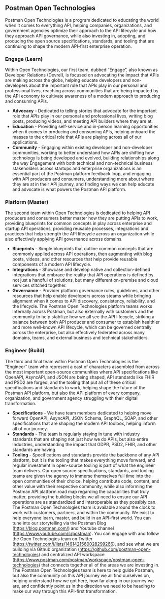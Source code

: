 ## Postman Open Technologies 
Postman Open Technologies is a program dedicated to educating the world when it comes to everything API, helping companies, organizations, and government agencies optimize their approach to the API lifecycle and how they approach API governance, while also investing in, adopting, and producing the open source specifications, standards, and tooling that are continuing to shape the modern API-first enterprise operation. 

### Engage (Learn) 
Within Open Technologies, our first team, dubbed “Engage”, also known as Developer Relations (Devrel), is focused on advocating the impact that APIs are making across the globe, helping educate developers and non-developers about the important role that APIs play in our personal and professional lives, reaching across communities that are being impacted by the API economy to cultivate awareness of a modern approach to producing and consuming APIs. 

- **Advocacy** - Dedicated to telling stories that advocate for the important role that APIs play in our personal and professional lives, writing blog posts, producing videos, and meeting API builders where they are at. 
- **Education** - Providing self-service and in-person learning opportunities when it comes to producing and consuming APIs, helping onboard the masses to the critical role that APIs are playing across all of our applications. 
- **Community** - Engaging within existing developer and non-developer communities, working to better understand how APIs are shifting how technology is being developed and evolved, building relationships along the way 
Engagement with both technical and non-technical business stakeholders across startups and enterprise organizations is an essential part of the Postman platform feedback loop, and engaging with API producers and consumers, understanding more about where they are at in their API journey, and finding ways we can help educate and advocate is what powers the Postman API platform. 
### Platform (Master) 
The second team within Open Technologies is dedicated to helping API producers and consumers better master how they are putting APIs to work, providing blueprints for common concepts in play across enterprise and startup API operations, providing reusable processes, integrations and practices that help strength the API lifecycle across an organization while also effectively applying API governance across domains. 

- **Blueprints** - Simple blueprints that outline common concepts that are commonly applied across API operations, then augmenting with blog posts, videos, and other resources that help provide reusable components of a modern API lifecycle. 
- **Integrations** - Showcase and develop native and collection-defined integrations that embrace the reality that API operations is defined by not just a handful of solutions, but many different on-premise and cloud services stitched together. 
- **Governance** - Provider platform governance rules, guidelines, and other resources that help enable developers across steams while bringing alignment when it comes to API discovery, consistency, reliability, and the lifecycle. 
The Postman Open Technologies platform teams works internally across Postman, but also externally with customers and the community to help stabilize how we all see the API lifecycle, striking a balance between both API producer and consumer to establish healthier and more well-known API lifecycle, which can be governed centrally across the enterprise, but also effectively federated across many domains, teams, and external business and technical stakeholders. 
### Engineer (Build) 
The third and final team within Postman Open Technologies is the “Engineer” team who represent a cast of characters assembled from across the most important open-source communities where API specifications like OpenAPI, AsyncAPI, and JSON are being shaped, API standards like FHIR and PSD2 are forged, and the tooling that put all of these critical specifications and standards to work, helping shape the future of the Postman API platform, but also the API platform of every company, organization, and government agency struggling with their digital transformation. 

- **Specifications** - We have team members dedicated to helping move forward OpenAPI, AsyncAPI, JSON Schema, GraphQL, SOAP, and other specifications that are shaping the modern API toolbox, helping inform all of our journey. 
- **Standards** - The team is regularly staying in tune with industry standards that are shaping not just how we do APIs, but also entire industries, understanding the impact that GDPR, PSD2, FHIR, and other standards are having. 
- **Tooling** - Specifications and standards provide the backbone of any API platform, but it is the tooling that makes everything move forward, and regular investment in open-source tooling is part of what the engineer team delivers. 
Our open source specifications, standards, and tooling teams are given the agency to immerse themselves full time into the open communities of their choice, helping contribute code, content, and other value with their respective community, while also informing the Postman API platform road map regarding the capabilities that truly matter, providing the building blocks we all need to ensure our API operations are as standardized and interoperable as they possibly can. 
The Postman Open Technologies team is available around the clock to work with customers, partners, and within the community. We exist to help everyone learn, master, and build in an API-first world. You can tune into our storytelling via the Postman Blog (https://blog.postman.com/) and Youtube channel (https://www.youtube.com/c/postman). You can engage with and follow the Open Technologies team on Twitter (https://twitter.com/i/lists/1461421560028299266), and see what we are building via Github organization (https://github.com/postman-open-technologies) and centralized API workspace (https://www.postman.com/postman/workspace/postman-open-technologies) that connects together all of the areas we are investing in. The Postman Open Technologies team is here to help guide Postman, but also the community on this API journey we all find ourselves on, helping understand how we got here, how far along in our journey we are, and confidently point us in the direction we need to be heading to make our way through this API-first transformation. 
